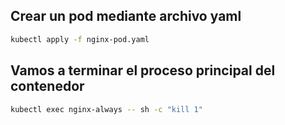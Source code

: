 ## Crear un pod mediante archivo yaml

```sh
kubectl apply -f nginx-pod.yaml
```

## Vamos a terminar el proceso principal del contenedor

```sh
kubectl exec nginx-always -- sh -c "kill 1"
```